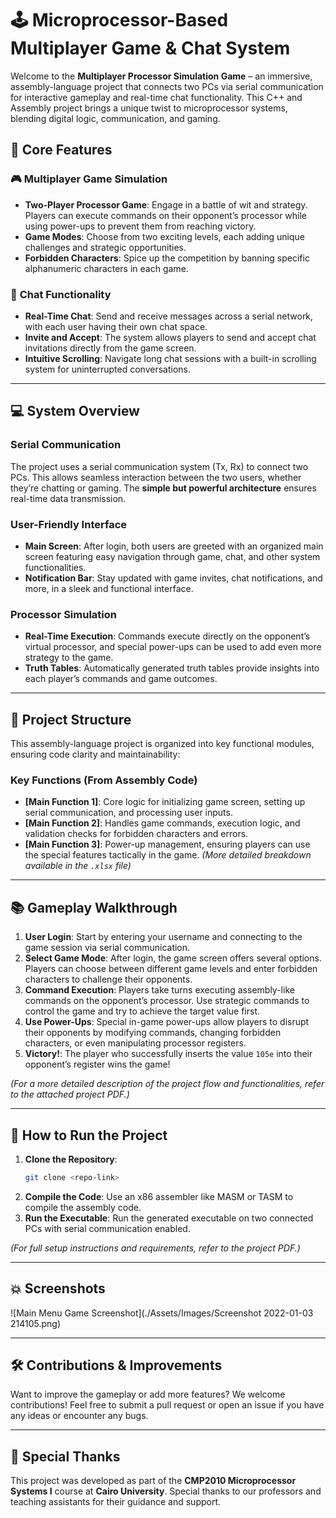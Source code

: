# 🕹️ **Microprocessor-Based Multiplayer Game & Chat System**

Welcome to the **Multiplayer Processor Simulation Game** – an immersive, assembly-language project that connects two PCs via serial communication for interactive gameplay and real-time chat functionality. This C++ and Assembly project brings a unique twist to microprocessor systems, blending digital logic, communication, and gaming.

## 🔑 **Core Features**

### 🎮 **Multiplayer Game Simulation**

- **Two-Player Processor Game**: Engage in a battle of wit and strategy. Players can execute commands on their opponent’s processor while using power-ups to prevent them from reaching victory.
- **Game Modes**: Choose from two exciting levels, each adding unique challenges and strategic opportunities.
- **Forbidden Characters**: Spice up the competition by banning specific alphanumeric characters in each game.

### 💬 **Chat Functionality**

- **Real-Time Chat**: Send and receive messages across a serial network, with each user having their own chat space.
- **Invite and Accept**: The system allows players to send and accept chat invitations directly from the game screen.
- **Intuitive Scrolling**: Navigate long chat sessions with a built-in scrolling system for uninterrupted conversations.

---

## 💻 **System Overview**

### **Serial Communication**
The project uses a serial communication system (Tx, Rx) to connect two PCs. This allows seamless interaction between the two users, whether they’re chatting or gaming. The **simple but powerful architecture** ensures real-time data transmission.

### **User-Friendly Interface**
- **Main Screen**: After login, both users are greeted with an organized main screen featuring easy navigation through game, chat, and other system functionalities.
- **Notification Bar**: Stay updated with game invites, chat notifications, and more, in a sleek and functional interface.

### **Processor Simulation**
- **Real-Time Execution**: Commands execute directly on the opponent’s virtual processor, and special power-ups can be used to add even more strategy to the game.
- **Truth Tables**: Automatically generated truth tables provide insights into each player’s commands and game outcomes.

---

## 🔧 **Project Structure**

This assembly-language project is organized into key functional modules, ensuring code clarity and maintainability:

### **Key Functions** (From Assembly Code)
- **[Main Function 1]**: Core logic for initializing game screen, setting up serial communication, and processing user inputs.
- **[Main Function 2]**: Handles game commands, execution logic, and validation checks for forbidden characters and errors.
- **[Main Function 3]**: Power-up management, ensuring players can use the special features tactically in the game.
*(More detailed breakdown available in the `.xlsx` file)*

---

## 📚 **Gameplay Walkthrough**

1. **User Login**: Start by entering your username and connecting to the game session via serial communication.
2. **Select Game Mode**: After login, the game screen offers several options. Players can choose between different game levels and enter forbidden characters to challenge their opponents.
3. **Command Execution**: Players take turns executing assembly-like commands on the opponent’s processor. Use strategic commands to control the game and try to achieve the target value first.
4. **Use Power-Ups**: Special in-game power-ups allow players to disrupt their opponents by modifying commands, changing forbidden characters, or even manipulating processor registers.
5. **Victory!**: The player who successfully inserts the value `105e` into their opponent’s register wins the game!

*(For a more detailed description of the project flow and functionalities, refer to the attached project PDF.)*

---

## 🚀 **How to Run the Project**

1. **Clone the Repository**: 
   ```bash
   git clone <repo-link>
   ```
2. **Compile the Code**: Use an x86 assembler like MASM or TASM to compile the assembly code.
3. **Run the Executable**: Run the generated executable on two connected PCs with serial communication enabled.

*(For full setup instructions and requirements, refer to the project PDF.)*

---

## 💥 **Screenshots**

![Main Menu Game Screenshot](./Assets/Images/Screenshot 2022-01-03 214105.png)


---

## 🛠️ **Contributions & Improvements**

Want to improve the gameplay or add more features? We welcome contributions! Feel free to submit a pull request or open an issue if you have any ideas or encounter any bugs.

---

## 👏 **Special Thanks**

This project was developed as part of the **CMP2010 Microprocessor Systems I** course at **Cairo University**. Special thanks to our professors and teaching assistants for their guidance and support.


